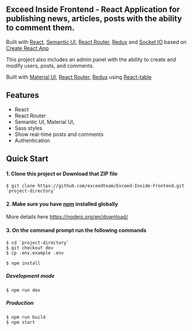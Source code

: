## Exceed Inside Frontend - React Application for publishing news, articles, posts with the ability to comment them.
Built with [React](https://facebook.github.io/react/), [Semantic UI](https://semantic-ui.com/), [React Router](https://reacttraining.com/react-router/),
[Redux](http://redux.js.org/) and [Socket IO](https://socket.io/) based on
[Create React App](https://github.com/facebook/create-react-app)

This project also includes an admin panel with the ability to create and modify users, posts, and comments.

Built with  [Material UI](https://material-ui.com/), [React Router](https://reacttraining.com/react-router/),
[Redux](http://redux.js.org/)  using [React-table](https://github.com/tannerlinsley/react-table/)

## Features
* React
* React Router
* Semantic UI, Material UI, 
* Sass styles
* Show real-time posts and comments
* Authentication

## Quick Start
#### 1. Clone this project or Download that ZIP file

```shell script
$ git clone https://github.com/exceedteam/Exceed-Inside-Frontend.git `project-directory`
```

#### 2.  Make sure you have [npm](https://www.npmjs.org/) installed globally

More details here
https://nodejs.org/en/download/

#### 3. On the command prompt run the following commands

```shell script
$ cd `project-directory`
$ git checkout dev
$ cp .env.example .env

$ npm install
```

##### Development mode
```shell script
$ npm run dev 
```

##### Production
```shell script
$ npm run build
$ npm start
```
